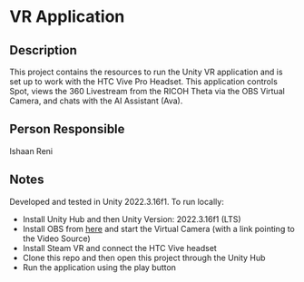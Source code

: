 # VR Application 
## Description
This project contains the resources to run the Unity VR application and is set up to work with the HTC Vive Pro Headset. This application controls Spot, views the 360 Livestream from the RICOH Theta via the OBS Virtual Camera, and chats with the AI Assistant (Ava).
## Person Responsible
Ishaan Reni
## Notes
Developed and tested in Unity 2022.3.16f1. 
To run locally:
 - Install Unity Hub and then Unity Version: 2022.3.16f1 (LTS)
 - Install OBS from [here](https://obsproject.com/download) and start the Virtual Camera (with a link pointing to the Video Source)
 - Install Steam VR and connect the HTC Vive headset
 - Clone this repo and then open this project through the Unity Hub
 - Run the application using the play button
